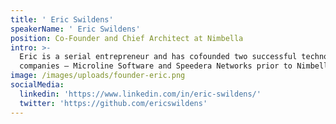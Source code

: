 ```yaml
---
title: ' Eric Swildens'
speakerName: ' Eric Swildens'
position: Co-Founder and Chief Architect at Nimbella
intro: >-
  Eric is a serial entrepreneur and has cofounded two successful technology
  companies – Microline Software and Speedera Networks prior to Nimbella.
image: /images/uploads/founder-eric.png
socialMedia:
  linkedin: 'https://www.linkedin.com/in/eric-swildens/'
  twitter: 'https://github.com/ericswildens'
---
```


